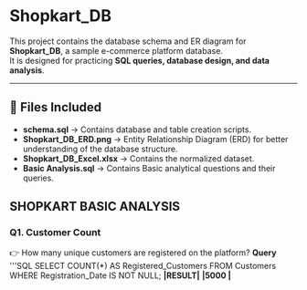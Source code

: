 # Shopkart_DB

This project contains the database schema and ER diagram for **Shopkart_DB**, a sample e-commerce platform database.  
It is designed for practicing **SQL queries, database design, and data analysis**.

---

## 📂 Files Included
- **schema.sql** → Contains database and table creation scripts.
- **Shopkart_DB_ERD.png** → Entity Relationship Diagram (ERD) for better understanding of the database structure.
- **Shopkart_DB_Excel.xlsx** → Contains the normalized dataset.
- **Basic Analysis.sql** → Contains Basic analytical questions and their queries.
## SHOPKART BASIC ANALYSIS
### Q1. Customer Count
👉 How many unique customers are registered on the platform?
**Query**
'''SQL
SELECT 
    COUNT(*) AS Registered_Customers
FROM
    Customers
WHERE
    Registration_Date IS NOT NULL;
**|RESULT|**
**|5000  |**
